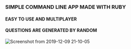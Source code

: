 ### SIMPLE COMMAND LINE APP MADE WITH RUBY
#### EASY TO USE AND MULTIPLAYER
#### QUESTIONS ARE GENERATED BY RANDOM
![Screenshot from 2019-12-09 21-10-05](https://user-images.githubusercontent.com/48977789/70494550-f4bc8b80-1ac8-11ea-9b88-5272fa5d0c2c.png)
